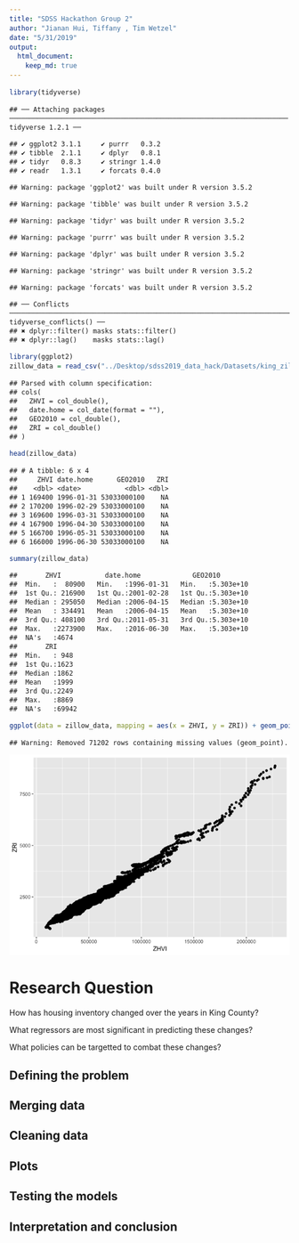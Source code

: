 ```yaml
---
title: "SDSS Hackathon Group 2"
author: "Jianan Hui, Tiffany , Tim Wetzel"
date: "5/31/2019"
output: 
  html_document:
    keep_md: true
---
```



```r
library(tidyverse)
```

```
## ── Attaching packages ────────────────────────────────────────────────────────────────────── tidyverse 1.2.1 ──
```

```
## ✔ ggplot2 3.1.1     ✔ purrr   0.3.2
## ✔ tibble  2.1.1     ✔ dplyr   0.8.1
## ✔ tidyr   0.8.3     ✔ stringr 1.4.0
## ✔ readr   1.3.1     ✔ forcats 0.4.0
```

```
## Warning: package 'ggplot2' was built under R version 3.5.2
```

```
## Warning: package 'tibble' was built under R version 3.5.2
```

```
## Warning: package 'tidyr' was built under R version 3.5.2
```

```
## Warning: package 'purrr' was built under R version 3.5.2
```

```
## Warning: package 'dplyr' was built under R version 3.5.2
```

```
## Warning: package 'stringr' was built under R version 3.5.2
```

```
## Warning: package 'forcats' was built under R version 3.5.2
```

```
## ── Conflicts ───────────────────────────────────────────────────────────────────────── tidyverse_conflicts() ──
## ✖ dplyr::filter() masks stats::filter()
## ✖ dplyr::lag()    masks stats::lag()
```

```r
library(ggplot2)
zillow_data = read_csv("../Desktop/sdss2019_data_hack/Datasets/king_zillow.csv")
```

```
## Parsed with column specification:
## cols(
##   ZHVI = col_double(),
##   date.home = col_date(format = ""),
##   GEO2010 = col_double(),
##   ZRI = col_double()
## )
```

```r
head(zillow_data)
```

```
## # A tibble: 6 x 4
##     ZHVI date.home      GEO2010   ZRI
##    <dbl> <date>           <dbl> <dbl>
## 1 169400 1996-01-31 53033000100    NA
## 2 170200 1996-02-29 53033000100    NA
## 3 169600 1996-03-31 53033000100    NA
## 4 167900 1996-04-30 53033000100    NA
## 5 166700 1996-05-31 53033000100    NA
## 6 166000 1996-06-30 53033000100    NA
```

```r
summary(zillow_data)
```

```
##       ZHVI           date.home             GEO2010         
##  Min.   :  80900   Min.   :1996-01-31   Min.   :5.303e+10  
##  1st Qu.: 216900   1st Qu.:2001-02-28   1st Qu.:5.303e+10  
##  Median : 295050   Median :2006-04-15   Median :5.303e+10  
##  Mean   : 334491   Mean   :2006-04-15   Mean   :5.303e+10  
##  3rd Qu.: 408100   3rd Qu.:2011-05-31   3rd Qu.:5.303e+10  
##  Max.   :2273900   Max.   :2016-06-30   Max.   :5.303e+10  
##  NA's   :4674                                              
##       ZRI       
##  Min.   : 948   
##  1st Qu.:1623   
##  Median :1862   
##  Mean   :1999   
##  3rd Qu.:2249   
##  Max.   :8869   
##  NA's   :69942
```

```r
ggplot(data = zillow_data, mapping = aes(x = ZHVI, y = ZRI)) + geom_point()
```

```
## Warning: Removed 71202 rows containing missing values (geom_point).
```

![](SDSS_Hackathon_Group_2_files/figure-html/setup-1.png)<!-- -->

# Research Question

How has housing inventory changed over the years in King County?

What regressors are most significant in predicting these changes?

What policies can be targetted to combat these changes?

## Defining the problem

## Merging data

## Cleaning data

## Plots




## Testing the models

## Interpretation and conclusion
